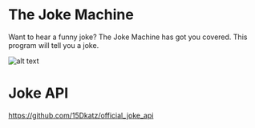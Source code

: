 # The Joke Machine
Want to hear a funny joke? The Joke Machine has got you covered. This program will tell you a joke.

![alt text](https://github.com/MilesWJ/The-Joke-Machine/blob/e5e15fa855753190541c1d8ea1ff0dcffafcec4d/The%20Joke%20Machine/Assets/THE%20JOKE%20MACHINE%20IMAGE.png)

# Joke API
https://github.com/15Dkatz/official_joke_api

